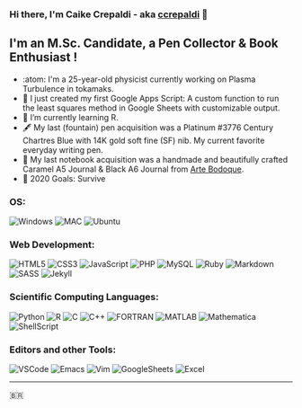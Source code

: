 ### Hi there, I'm Caike Crepaldi - aka [ccrepaldi][website] 👋

## I'm an M.Sc. Candidate, a Pen Collector & Book Enthusiast !

- :atom: I'm a 25-year-old physicist currently working on Plasma Turbulence in tokamaks.
- :telescope: I just created my first Google Apps Script: A custom function to run the least squares method in Google Sheets with customizable output.
- :seedling:	 I’m currently learning R.
- :fountain_pen: My last (fountain) pen acquisition was a Platinum #3776 Century Chartres Blue with 14K gold soft fine (SF) nib. My current favorite everyday writing pen.
- :notebook_with_decorative_cover: My last notebook acquisition was a handmade and beautifully crafted Caramel A5 Journal & Black A6 Journal from [Arte Bodoque](https://www.artebodoque.com).
- :goal_net: 2020 Goals: Survive

### OS:

![Windows](https://img.shields.io/badge/windows-0078D6?logo=windows&logoColor=white&style=for-the-badge)
![MAC](https://img.shields.io/badge/Mac-999999?logo=apple&logoColor=white&style=for-the-badge)
![Ubuntu](https://img.shields.io/badge/ubuntu-E95420?logo=ubuntu&logoColor=white&style=for-the-badge)

### Web Development:

![HTML5](https://img.shields.io/badge/html5%20-%23E34F26.svg?&style=for-the-badge&logo=html5&logoColor=white)
![CSS3](https://img.shields.io/badge/css3%20-%231572B6.svg?&style=for-the-badge&logo=css3&logoColor=white)
![JavaScript](https://img.shields.io/badge/javascript-%23F7DF1E.svg?&style=for-the-badge&logo=javascript&logoColor=black)
![PHP](https://img.shields.io/badge/php-%23777BB4.svg?&style=for-the-badge&logo=php&logoColor=white)
![MySQL](https://img.shields.io/badge/mysql-%234479A1.svg?&style=for-the-badge&logo=mysql&logoColor=white)
![Ruby](https://img.shields.io/badge/ruby-%23CC342D.svg?&style=for-the-badge&logo=ruby&logoColor=white)
![Markdown](https://img.shields.io/badge/markdown-%23000000.svg?&style=for-the-badge&logo=markdown&logoColor=white)
![SASS](https://img.shields.io/badge/sass%20-%23CC6699.svg?&style=for-the-badge&logo=sass&logoColor=white)
![Jekyll](https://img.shields.io/badge/Jekyll%20-%23CC0000.svg?&style=for-the-badge&logo=jekyll&logoColor=white)

### Scientific Computing Languages:
![Python](https://img.shields.io/badge/python%20-%2314354C.svg?&style=for-the-badge&logo=python&logoColor=white)
![R](https://img.shields.io/badge/r-%23276DC3.svg?&style=for-the-badge&logo=r&logoColor=white)
![C](https://img.shields.io/badge/c%20-%2300599C.svg?&style=for-the-badge&logo=c&logoColor=white)
![C++](https://img.shields.io/badge/c++%20-%2300599C.svg?&style=for-the-badge&logo=c%2B%2B&logoColor=white)
![FORTRAN](https://img.shields.io/badge/Fortran-%23744e97.svg?&style=for-the-badge&logo=fortran&logoColor=white)
![MATLAB](https://img.shields.io/badge/MATLAB-%230076A8.svg?&style=for-the-badge&logo=mathworks&logoColor=white)
![Mathematica](https://img.shields.io/badge/Mathematica-%23DD1100.svg?&style=for-the-badge&logo=wolfram%20mathematica&logoColor=white)
![ShellScript](https://img.shields.io/badge/shell_script%20-%23121011.svg?&style=for-the-badge&logo=gnu-bash&logoColor=white)

### Editors and other Tools:

![VSCode](https://img.shields.io/badge/VS%20Code%20-%23007ACC.svg?&style=for-the-badge&logo=visual%20studio%20code&logoColor=white)
![Emacs](https://img.shields.io/badge/Emacs-%237F5AB6.svg?&style=for-the-badge&logo=gnu%20emacs&logoColor=white)
![Vim](https://img.shields.io/badge/Vim-%23019733.svg?&style=for-the-badge&logo=vim&logoColor=white)
![GoogleSheets](https://img.shields.io/badge/Google%20Sheets-%230F9D58.svg?&style=for-the-badge&logo=google%20sheets&logoColor=white)
![Excel](https://img.shields.io/badge/Microsoft%20Excel-%23217346.svg?&style=for-the-badge&logo=microsoft%20excel&logoColor=white)

---
:brazil:

[website]: https://fap.if.usp.br/~crepaldi/
